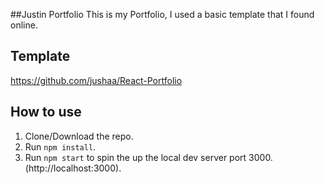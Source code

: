 ##Justin Portfolio
This is my Portfolio, I used a basic template that I found online.
## Template
https://github.com/jushaa/React-Portfolio

## How to use
1. Clone/Download the repo.
2. Run  ``` npm install ```.
3. Run ```npm start``` to spin the up the local dev server port 3000.(http://localhost:3000).
